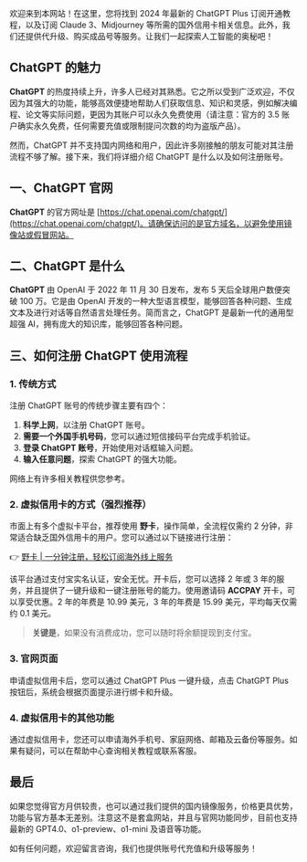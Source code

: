 欢迎来到本网站！在这里，您将找到 2024 年最新的 ChatGPT Plus 订阅开通教程，以及订阅 Claude 3、Midjourney 等所需的国外信用卡相关信息。此外，我们还提供代升级、购买成品号等服务。让我们一起探索人工智能的奥秘吧！

## ChatGPT 的魅力

**ChatGPT** 的热度持续上升，许多人已经对其熟悉。它之所以受到广泛欢迎，不仅因为其强大的功能，能够高效便捷地帮助人们获取信息、知识和灵感，例如解决编程、论文等实际问题，更因为其账户可以永久免费使用（请注意：官方的 3.5 账户确实永久免费，任何需要充值或限制提问次数的均为盗版产品）。

然而，ChatGPT 并不支持国内网络和用户，因此许多刚接触的朋友可能对其注册流程不够了解。接下来，我们将详细介绍 ChatGPT 是什么以及如何注册账号。

## 一、ChatGPT 官网

**ChatGPT** 的官方网址是 [https://chat.openai.com/chatgpt/](https://chat.openai.com/chatgpt/)。请确保访问的是官方域名，以避免使用镜像站或假冒网站。

## 二、ChatGPT 是什么

**ChatGPT** 由 OpenAI 于 2022 年 11 月 30 日发布，发布 5 天后全球用户数便突破 100 万。它是由 OpenAI 开发的一种大型语言模型，能够回答各种问题、生成文本及进行对话等自然语言处理任务。简而言之，ChatGPT 是最新一代的通用型超强 AI，拥有庞大的知识库，能够回答各种问题。

## 三、如何注册 ChatGPT 使用流程

### 1. 传统方式

注册 ChatGPT 账号的传统步骤主要有四个：

1. **科学上网**，以注册 ChatGPT 账号。
2. **需要一个外国手机号码**，您可以通过短信接码平台完成手机验证。
3. **登录 ChatGPT 账号**，开始使用对话框输入问题。
4. **输入任意问题**，探索 ChatGPT 的强大功能。

网络上有许多相关教程供您参考。

### 2. 虚拟信用卡的方式（强烈推荐）

市面上有多个虚拟卡平台，推荐使用 **野卡**，操作简单，全流程仅需约 2 分钟，非常适合缺乏国外信用卡的用户。您可以通过以下链接进行注册：

👉 [野卡 | 一分钟注册，轻松订阅海外线上服务](https://bit.ly/bewildcard)

该平台通过支付宝实名认证，安全无忧。开卡后，您可以选择 2 年或 3 年的服务，并且提供了一键升级和一键注册账号的能力。使用邀请码 **ACCPAY** 开卡，可以享受优惠。2 年的年费是 10.99 美元，3 年的年费是 15.99 美元，平均每天仅需约 0.1 美元。

> **关键是**，如果没有消费成功，您可以随时将余额提现到支付宝。

### 3. 官网页面

申请虚拟信用卡后，您可以通过 ChatGPT Plus 一键升级，点击 ChatGPT Plus 按钮后，系统会根据页面提示进行绑卡和升级。

### 4. 虚拟信用卡的其他功能

通过虚拟信用卡，您还可以申请海外手机号、家庭网络、邮箱及云备份等服务。如果有疑问，可以在帮助中心查询相关教程或联系客服。

## 最后

如果您觉得官方月供较贵，也可以通过我们提供的国内镜像服务，价格更具优势，功能与官方基本无差别。注意这不是套盒网站，并且与官网功能同步，目前也支持最新的 GPT4.0、o1-preview、o1-mini 及语音等功能。

如有任何问题，欢迎留言咨询，我们也提供账号代充值和升级等服务！